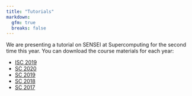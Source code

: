 ```yaml
---
title: "Tutorials"
markdown:
  gfm: true
  breaks: false
---
```


We are presenting a tutorial on SENSEI at Supercomputing for the second time this year.
You can download the course materials for each year:

+ [ISC 2019](/tutorials/isc19.html)
+ [SC 2020](/tutorials/sc20.html)
+ [SC 2019](/tutorials/sc19.html)
+ [SC 2018](/tutorials/sc18.html)
+ [SC 2017](/tutorials/sc17.html)

